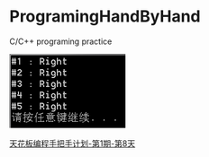 # ProgramingHandByHand
C/C++ programing practice

![](https://raw.githubusercontent.com/breakerthb/ProgramingHandByHand/1-8/Pic/001.png)

[天花板编程手把手计划-第1期-第8天](http://www.jianshu.com/p/93a118216b95)
